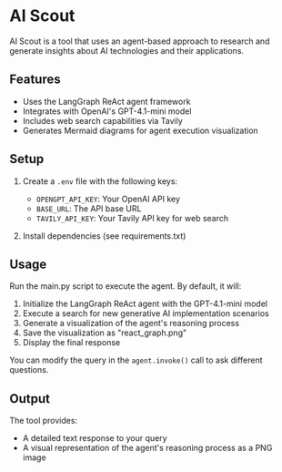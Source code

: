 # AI Scout

AI Scout is a tool that uses an agent-based approach to research and generate insights about AI technologies and their applications.

## Features

- Uses the LangGraph ReAct agent framework
- Integrates with OpenAI's GPT-4.1-mini model
- Includes web search capabilities via Tavily
- Generates Mermaid diagrams for agent execution visualization

## Setup

1. Create a `.env` file with the following keys:
   - `OPENGPT_API_KEY`: Your OpenAI API key
   - `BASE_URL`: The API base URL
   - `TAVILY_API_KEY`: Your Tavily API key for web search

2. Install dependencies (see requirements.txt)

## Usage

Run the main.py script to execute the agent. By default, it will:
1. Initialize the LangGraph ReAct agent with the GPT-4.1-mini model
2. Execute a search for new generative AI implementation scenarios
3. Generate a visualization of the agent's reasoning process
4. Save the visualization as "react_graph.png"
5. Display the final response

You can modify the query in the `agent.invoke()` call to ask different questions.

## Output

The tool provides:
- A detailed text response to your query
- A visual representation of the agent's reasoning process as a PNG image

